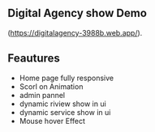 
## Digital Agency show Demo
(https://digitalagency-3988b.web.app/).

## Feautures

- Home page fully responsive
- Scorl on Animation 
- admin pannel 
- dynamic riview show in ui 
- dynamic service show in ui
- Mouse hover Effect 



